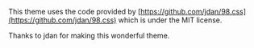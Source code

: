 This theme uses the code provided by [https://github.com/jdan/98.css](https://github.com/jdan/98.css) which is under the MIT license. 

Thanks to jdan for making this wonderful theme.